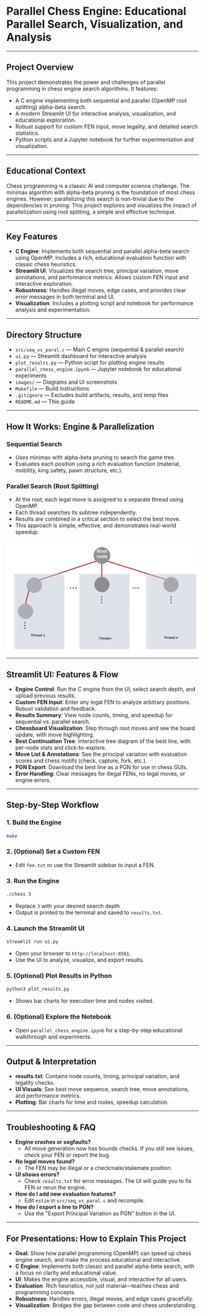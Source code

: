 # Parallel Chess Engine: Educational Parallel Search, Visualization, and Analysis

---

## Project Overview

This project demonstrates the power and challenges of parallel programming in chess engine search algorithms. It features:
- A C engine implementing both sequential and parallel (OpenMP root splitting) alpha-beta search.
- A modern Streamlit UI for interactive analysis, visualization, and educational exploration.
- Robust support for custom FEN input, move legality, and detailed search statistics.
- Python scripts and a Jupyter notebook for further experimentation and visualization.

---

## Educational Context

Chess programming is a classic AI and computer science challenge. The minimax algorithm with alpha-beta pruning is the foundation of most chess engines. However, parallelizing this search is non-trivial due to the dependencies in pruning. This project explores and visualizes the impact of parallelization using root splitting, a simple and effective technique.

---

## Key Features

- **C Engine**: Implements both sequential and parallel alpha-beta search using OpenMP. Includes a rich, educational evaluation function with classic chess heuristics.
- **Streamlit UI**: Visualizes the search tree, principal variation, move annotations, and performance metrics. Allows custom FEN input and interactive exploration.
- **Robustness**: Handles illegal moves, edge cases, and provides clear error messages in both terminal and UI.
- **Visualization**: Includes a plotting script and notebook for performance analysis and experimentation.

---

## Directory Structure

- `src/seq_vs_paral.c` — Main C engine (sequential & parallel search)
- `ui.py` — Streamlit dashboard for interactive analysis
- `plot_results.py` — Python script for plotting engine results
- `parallel_chess_engine.ipynb` — Jupyter notebook for educational experiments
- `images/` — Diagrams and UI screenshots
- `Makefile` — Build instructions
- `.gitignore` — Excludes build artifacts, results, and temp files
- `README.md` — This guide

---

## How It Works: Engine & Parallelization

### Sequential Search
- Uses minimax with alpha-beta pruning to search the game tree.
- Evaluates each position using a rich evaluation function (material, mobility, king safety, pawn structure, etc.).

### Parallel Search (Root Splitting)
- At the root, each legal move is assigned to a separate thread using OpenMP.
- Each thread searches its subtree independently.
- Results are combined in a critical section to select the best move.
- This approach is simple, effective, and demonstrates real-world speedup.

![Root Splitting Diagram](images/Root_splitting.png)

---

## Streamlit UI: Features & Flow

- **Engine Control**: Run the C engine from the UI, select search depth, and upload previous results.
- **Custom FEN Input**: Enter any legal FEN to analyze arbitrary positions. Robust validation and feedback.
- **Results Summary**: View node counts, timing, and speedup for sequential vs. parallel search.
- **Chessboard Visualization**: Step through root moves and see the board update, with move highlighting.
- **Best Continuation Tree**: Interactive tree diagram of the best line, with per-node stats and click-to-explore.
- **Move List & Annotations**: See the principal variation with evaluation scores and chess motifs (check, capture, fork, etc.).
- **PGN Export**: Download the best line as a PGN for use in chess GUIs.
- **Error Handling**: Clear messages for illegal FENs, no legal moves, or engine errors.

---

## Step-by-Step Workflow

### 1. Build the Engine
```bash
make
```

### 2. (Optional) Set a Custom FEN
- Edit `fen.txt` or use the Streamlit sidebar to input a FEN.

### 3. Run the Engine
```bash
./chess 3
```
- Replace `3` with your desired search depth.
- Output is printed to the terminal and saved to `results.txt`.

### 4. Launch the Streamlit UI
```bash
streamlit run ui.py
```
- Open your browser to `http://localhost:8501`.
- Use the UI to analyze, visualize, and export results.

### 5. (Optional) Plot Results in Python
```bash
python3 plot_results.py
```
- Shows bar charts for execution time and nodes visited.

### 6. (Optional) Explore the Notebook
- Open `parallel_chess_engine.ipynb` for a step-by-step educational walkthrough and experiments.

---

## Output & Interpretation

- **results.txt**: Contains node counts, timing, principal variation, and legality checks.
- **UI Visuals**: See best move sequence, search tree, move annotations, and performance metrics.
- **Plotting**: Bar charts for time and nodes, speedup calculation.

---

## Troubleshooting & FAQ

- **Engine crashes or segfaults?**
  - All move generation now has bounds checks. If you still see issues, check your FEN or report the bug.
- **No legal moves found?**
  - The FEN may be illegal or a checkmate/stalemate position.
- **UI shows errors?**
  - Check `results.txt` for error messages. The UI will guide you to fix FEN or rerun the engine.
- **How do I add new evaluation features?**
  - Edit `estim` in `src/seq_vs_paral.c` and recompile.
- **How do I export a line to PGN?**
  - Use the "Export Principal Variation as PGN" button in the UI.

---

## For Presentations: How to Explain This Project

- **Goal**: Show how parallel programming (OpenMP) can speed up chess engine search, and make the process educational and interactive.
- **C Engine**: Implements both classic and parallel alpha-beta search, with a focus on clarity and educational value.
- **UI**: Makes the engine accessible, visual, and interactive for all users.
- **Evaluation**: Rich heuristics, not just material—teaches chess and programming concepts.
- **Robustness**: Handles errors, illegal moves, and edge cases gracefully.
- **Visualization**: Bridges the gap between code and chess understanding.

